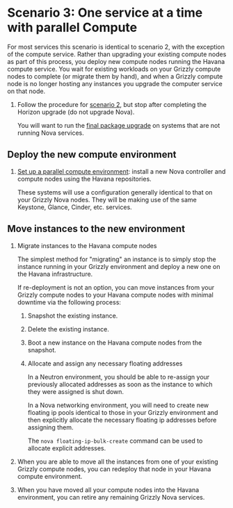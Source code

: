 # Scenario 3: One service at a time with parallel Compute

For most services this scenario is identical to scenario 2, with the
exception of the compute service.  Rather than upgrading your existing
compute nodes as part of this process, you deploy new compute nodes
running the Havana compute service.  You wait for existing workloads
on your Grizzly compute nodes to complete (or migrate them by hand),
and when a Grizzly compute node is no longer hosting any instances you
upgrade the computer service on that node.

1. Follow the procedure for [scenario 2][s2], but stop after completing
   the Horizon upgrade (do not upgrade Nova).

   You will want to run the [final package upgrade][final] on systems that are
   not running Nova services.

   [final]: final-package-upgrade.html

## Deploy the new compute environment

1. [Set up a parallel compute environment][parallel]: install a new Nova controller  and compute nodes using the Havana repositories.

     These systems will use a configuration generally identical to that
     on your Grizzly Nova nodes.  They will be making use of the
     same Keystone, Glance, Cinder, etc. services.

[parallel]: parallel-nova.html

## Move instances to the new environment

1. Migrate instances to the Havana compute nodes

     The simplest method for "migrating" an instance is to simply
     stop the instance running in your Grizzly environment and deploy
     a new one on the Havana infrastructure.

     If re-deployment is not an option, you can move instances from
     your Grizzly compute nodes to your Havana compute nodes with
     minimal downtime via the following process:
     
     1. Snapshot the existing instance.
     1. Delete the existing instance.
     1. Boot a new instance on the Havana compute nodes from the
        snapshot.
     1. Allocate and assign any necessary floating addresses

          In a Neutron environment, you should be able to re-assign
          your previously allocated addresses as soon as the instance
          to which they were assigned is shut down.

          In a Nova networking environment, you will need to create
          new floating ip pools identical to those in your Grizzly
          environment and then explicitly allocate the necessary
          floating ip addresses before assigning them.

          The `nova floating-ip-bulk-create` command can be used to
          allocate explicit addresses.

1. When you are able to move all the instances from one of your
   existing Grizzly compute nodes, you can redeploy that node in your
   Havana compute environment.

1. When you have moved all your compute nodes into the Havana
   environment, you can retire any remaining Grizzly Nova services.

[s2]: upgrade-2.html

